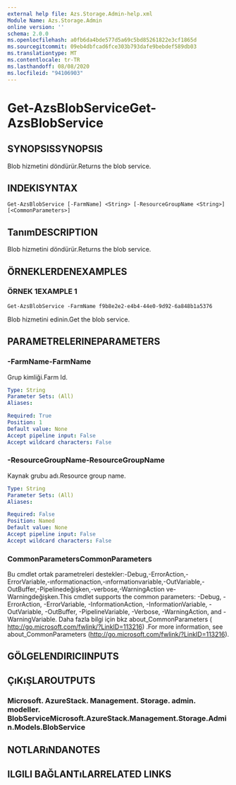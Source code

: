 ```yaml
---
external help file: Azs.Storage.Admin-help.xml
Module Name: Azs.Storage.Admin
online version: ''
schema: 2.0.0
ms.openlocfilehash: a0fb6da4bde577d5a69c5bd85261822e3cf1865d
ms.sourcegitcommit: 09eb4dbfcad6fce303b793dafe9bebdef589db03
ms.translationtype: MT
ms.contentlocale: tr-TR
ms.lasthandoff: 08/08/2020
ms.locfileid: "94106903"
---
```

# <span data-ttu-id="1a52d-101">Get-AzsBlobService</span><span class="sxs-lookup"><span data-stu-id="1a52d-101">Get-AzsBlobService</span></span>

## <span data-ttu-id="1a52d-102">SYNOPSIS</span><span class="sxs-lookup"><span data-stu-id="1a52d-102">SYNOPSIS</span></span>
<span data-ttu-id="1a52d-103">Blob hizmetini döndürür.</span><span class="sxs-lookup"><span data-stu-id="1a52d-103">Returns the blob service.</span></span>

## <span data-ttu-id="1a52d-104">INDEKI</span><span class="sxs-lookup"><span data-stu-id="1a52d-104">SYNTAX</span></span>

```
Get-AzsBlobService [-FarmName] <String> [-ResourceGroupName <String>] [<CommonParameters>]
```

## <span data-ttu-id="1a52d-105">Tanım</span><span class="sxs-lookup"><span data-stu-id="1a52d-105">DESCRIPTION</span></span>
<span data-ttu-id="1a52d-106">Blob hizmetini döndürür.</span><span class="sxs-lookup"><span data-stu-id="1a52d-106">Returns the blob service.</span></span>

## <span data-ttu-id="1a52d-107">ÖRNEKLERDEN</span><span class="sxs-lookup"><span data-stu-id="1a52d-107">EXAMPLES</span></span>

### <span data-ttu-id="1a52d-108">ÖRNEK 1</span><span class="sxs-lookup"><span data-stu-id="1a52d-108">EXAMPLE 1</span></span>
```
Get-AzsBlobService -FarmName f9b8e2e2-e4b4-44e0-9d92-6a848b1a5376
```

<span data-ttu-id="1a52d-109">Blob hizmetini edinin.</span><span class="sxs-lookup"><span data-stu-id="1a52d-109">Get the blob service.</span></span>

## <span data-ttu-id="1a52d-110">PARAMETRELERINE</span><span class="sxs-lookup"><span data-stu-id="1a52d-110">PARAMETERS</span></span>

### <span data-ttu-id="1a52d-111">-FarmName</span><span class="sxs-lookup"><span data-stu-id="1a52d-111">-FarmName</span></span>
<span data-ttu-id="1a52d-112">Grup kimliği.</span><span class="sxs-lookup"><span data-stu-id="1a52d-112">Farm Id.</span></span>

```yaml
Type: String
Parameter Sets: (All)
Aliases:

Required: True
Position: 1
Default value: None
Accept pipeline input: False
Accept wildcard characters: False
```

### <span data-ttu-id="1a52d-113">-ResourceGroupName</span><span class="sxs-lookup"><span data-stu-id="1a52d-113">-ResourceGroupName</span></span>
<span data-ttu-id="1a52d-114">Kaynak grubu adı.</span><span class="sxs-lookup"><span data-stu-id="1a52d-114">Resource group name.</span></span>

```yaml
Type: String
Parameter Sets: (All)
Aliases:

Required: False
Position: Named
Default value: None
Accept pipeline input: False
Accept wildcard characters: False
```

### <span data-ttu-id="1a52d-115">CommonParameters</span><span class="sxs-lookup"><span data-stu-id="1a52d-115">CommonParameters</span></span>
<span data-ttu-id="1a52d-116">Bu cmdlet ortak parametreleri destekler:-Debug,-ErrorAction,-ErrorVariable,-ınformationaction,-ınformationvariable,-OutVariable,-OutBuffer,-Pipelinedeğişken,-verbose,-WarningAction ve-Warningdeğişken.</span><span class="sxs-lookup"><span data-stu-id="1a52d-116">This cmdlet supports the common parameters: -Debug, -ErrorAction, -ErrorVariable, -InformationAction, -InformationVariable, -OutVariable, -OutBuffer, -PipelineVariable, -Verbose, -WarningAction, and -WarningVariable.</span></span> <span data-ttu-id="1a52d-117">Daha fazla bilgi için bkz about_CommonParameters ( http://go.microsoft.com/fwlink/?LinkID=113216) .</span><span class="sxs-lookup"><span data-stu-id="1a52d-117">For more information, see about_CommonParameters (http://go.microsoft.com/fwlink/?LinkID=113216).</span></span>

## <span data-ttu-id="1a52d-118">GÖLGELENDIRICI</span><span class="sxs-lookup"><span data-stu-id="1a52d-118">INPUTS</span></span>

## <span data-ttu-id="1a52d-119">ÇıKıŞLAR</span><span class="sxs-lookup"><span data-stu-id="1a52d-119">OUTPUTS</span></span>

### <span data-ttu-id="1a52d-120">Microsoft. AzureStack. Management. Storage. admin. modeller. BlobService</span><span class="sxs-lookup"><span data-stu-id="1a52d-120">Microsoft.AzureStack.Management.Storage.Admin.Models.BlobService</span></span>

## <span data-ttu-id="1a52d-121">NOTLARıNDA</span><span class="sxs-lookup"><span data-stu-id="1a52d-121">NOTES</span></span>

## <span data-ttu-id="1a52d-122">ILGILI BAĞLANTıLAR</span><span class="sxs-lookup"><span data-stu-id="1a52d-122">RELATED LINKS</span></span>
